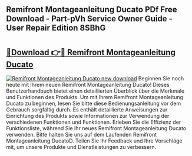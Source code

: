 ## Remifront Montageanleitung Ducato PDf Free Download - Part-pVh Service Owner Guide - User Repair Edition 8SBhG

# <h2><a href="http://df6k437.blite.top/?on=Remifront+Montageanleitung+Ducato">🔗Download 👉🔴 Remifront Montageanleitung Ducato</a></h2>

[![Remifront Montageanleitung Ducato new download](https://i.imgur.com/lujVjoI.png)](http://df6k437.blite.top/?on=Remifront+Montageanleitung+Ducato)
Beginnen Sie noch heute mit Ihrem neuen Remifront Montageanleitung Ducato! Dieses Benutzerhandbuch bietet einen detaillierten Überblick über die Merkmale und Funktionen des Produkts. Um mit Ihrem Remifront Montageanleitung Ducato zu beginnen, lesen Sie bitte diese Bedienungsanleitung vor dem Gebrauch sorgfältig durch. Es enthält detaillierte Anweisungen zur Einrichtung des Produkts sowie Informationen zur Verwendung der verschiedenen Funktionen und Funktionen. Erleben Sie die Effizienz der Funktionsliste, während Sie Ihr neues Remifront Montageanleitung Ducato verwenden. Bitte halten Sie uns auf dem Laufenden Remifront Montageanleitung DucatoD. Teilen Sie Ihr Feedback und Ihre Vorschläge mit, um unsere Produkte und Dienstleistungen zu verbessern.
